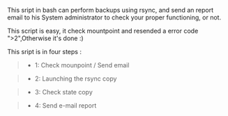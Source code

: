 This sript in bash can perform backups using rsync, and send an report email to his System administrator to check your proper functioning, or not.

This script is easy, it check mountpoint and resended a error code ">2",Otherwise it's done :)


This sript is in four steps :


> - 1: Check mounpoint / Send email

> - 2: Launching the rsync copy

> - 3: Check state copy

> - 4: Send e-mail report